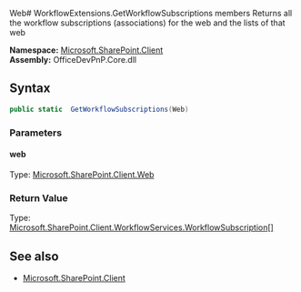 Web# WorkflowExtensions.GetWorkflowSubscriptions members
Returns all the workflow subscriptions (associations) for the web and the lists of that web  

**Namespace:** [Microsoft.SharePoint.Client](Microsoft.SharePoint.Client.md)  
**Assembly:** OfficeDevPnP.Core.dll  
## Syntax
```C#
public static  GetWorkflowSubscriptions(Web)
```
### Parameters
#### web
Type: [Microsoft.SharePoint.Client.Web](Microsoft.SharePoint.Client.Web.md) 
#### 
### Return Value
Type: [Microsoft.SharePoint.Client.WorkflowServices.WorkflowSubscription[]](Microsoft.SharePoint.Client.WorkflowServices.WorkflowSubscription[].md)
## See also
- [Microsoft.SharePoint.Client](Microsoft.SharePoint.Client.md)
